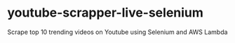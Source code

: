 # youtube-scrapper-live-selenium
Scrape top 10 trending videos on Youtube using Selenium and AWS Lambda
